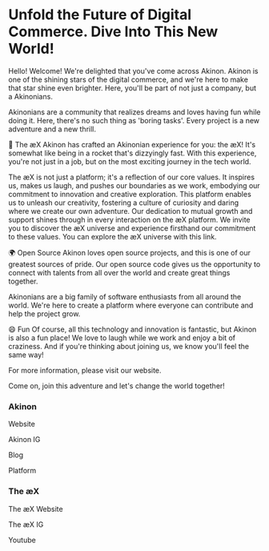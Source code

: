 # Unfold the Future of Digital Commerce. Dive Into This New World!

Hello! Welcome! We're delighted that you've come across Akinon. Akinon is one of the shining stars of the digital commerce, and we're here to make that star shine even brighter. Here, you'll be part of not just a company, but a Akinonians.

Akinonians are a community that realizes dreams and loves having fun while doing it. Here, there's no such thing as 'boring tasks'. Every project is a new adventure and a new thrill.

🚀 The æX
Akinon has crafted an Akinonian experience for you: the æX! It's somewhat like being in a rocket that's dizzyingly fast. With this experience, you're not just in a job, but on the most exciting journey in the tech world.

The æX is not just a platform; it's a reflection of our core values. It inspires us, makes us laugh, and pushes our boundaries as we work, embodying our commitment to innovation and creative exploration. This platform enables us to unleash our creativity, fostering a culture of curiosity and daring where we create our own adventure. Our dedication to mutual growth and support shines through in every interaction on the æX platform. We invite you to discover the æX universe and experience firsthand our commitment to these values. You can explore the æX universe with this link.

🌍 Open Source
Akinon loves open source projects, and this is one of our greatest sources of pride. Our open source code gives us the opportunity to connect with talents from all over the world and create great things together.

Akinonians are a big family of software enthusiasts from all around the world. We're here to create a platform where everyone can contribute and help the project grow.

😄 Fun
Of course, all this technology and innovation is fantastic, but Akinon is also a fun place! We love to laugh while we work and enjoy a bit of craziness. And if you're thinking about joining us, we know you'll feel the same way!

For more information, please visit our website.

Come on, join this adventure and let's change the world together!

### Akinon

Website

Akinon IG

Blog

Platform

### The æX

The æX Website

The æX IG

Youtube
